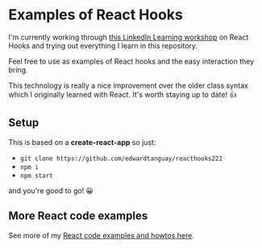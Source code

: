 # Examples of React Hooks 

I'm currently working through [this LinkedIn Learning workshop](https://www.linkedin.com/learning/react-hooks) on React Hooks and trying out everything I learn in this repository. 

Feel free to use as examples of React hooks and the easy interaction they bring.

This technology is really a nice improvement over the older class syntax which I originally learned with React. It's worth staying up to date! :thumbsup:

## Setup

This is based on a **create-react-app** so just:

- `git clone https://github.com/edwardtanguay/reacthooks222`
- `npm i`
- `npm start`

and you're good to go! :grinning:

## More React code examples
See more of my [React code examples and howtos here](https://onespace.netlify.app/howtos?searchText=react).
